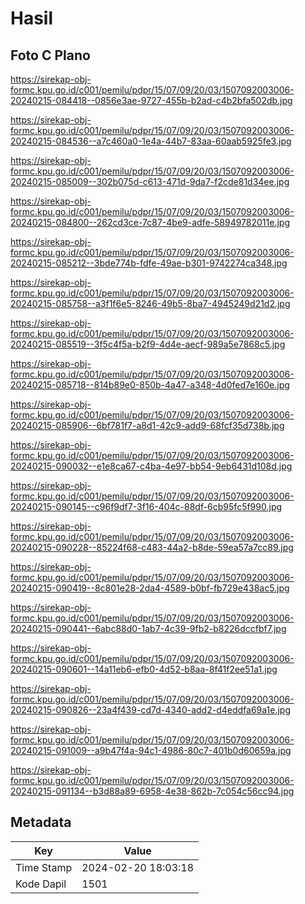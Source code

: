 # Hasil

## Foto C Plano

https://sirekap-obj-formc.kpu.go.id/c001/pemilu/pdpr/15/07/09/20/03/1507092003006-20240215-084418--0856e3ae-9727-455b-b2ad-c4b2bfa502db.jpg

https://sirekap-obj-formc.kpu.go.id/c001/pemilu/pdpr/15/07/09/20/03/1507092003006-20240215-084536--a7c460a0-1e4a-44b7-83aa-60aab5925fe3.jpg

https://sirekap-obj-formc.kpu.go.id/c001/pemilu/pdpr/15/07/09/20/03/1507092003006-20240215-085009--302b075d-c613-471d-9da7-f2cde81d34ee.jpg

https://sirekap-obj-formc.kpu.go.id/c001/pemilu/pdpr/15/07/09/20/03/1507092003006-20240215-084800--262cd3ce-7c87-4be9-adfe-58949782011e.jpg

https://sirekap-obj-formc.kpu.go.id/c001/pemilu/pdpr/15/07/09/20/03/1507092003006-20240215-085212--3bde774b-fdfe-49ae-b301-9742274ca348.jpg

https://sirekap-obj-formc.kpu.go.id/c001/pemilu/pdpr/15/07/09/20/03/1507092003006-20240215-085758--a3f1f6e5-8246-49b5-8ba7-4945249d21d2.jpg

https://sirekap-obj-formc.kpu.go.id/c001/pemilu/pdpr/15/07/09/20/03/1507092003006-20240215-085519--3f5c4f5a-b2f9-4d4e-aecf-989a5e7868c5.jpg

https://sirekap-obj-formc.kpu.go.id/c001/pemilu/pdpr/15/07/09/20/03/1507092003006-20240215-085718--814b89e0-850b-4a47-a348-4d0fed7e160e.jpg

https://sirekap-obj-formc.kpu.go.id/c001/pemilu/pdpr/15/07/09/20/03/1507092003006-20240215-085906--6bf781f7-a8d1-42c9-add9-68fcf35d738b.jpg

https://sirekap-obj-formc.kpu.go.id/c001/pemilu/pdpr/15/07/09/20/03/1507092003006-20240215-090032--e1e8ca67-c4ba-4e97-bb54-9eb6431d108d.jpg

https://sirekap-obj-formc.kpu.go.id/c001/pemilu/pdpr/15/07/09/20/03/1507092003006-20240215-090145--c96f9df7-3f16-404c-88df-6cb95fc5f990.jpg

https://sirekap-obj-formc.kpu.go.id/c001/pemilu/pdpr/15/07/09/20/03/1507092003006-20240215-090228--85224f68-c483-44a2-b8de-59ea57a7cc89.jpg

https://sirekap-obj-formc.kpu.go.id/c001/pemilu/pdpr/15/07/09/20/03/1507092003006-20240215-090419--8c801e28-2da4-4589-b0bf-fb729e438ac5.jpg

https://sirekap-obj-formc.kpu.go.id/c001/pemilu/pdpr/15/07/09/20/03/1507092003006-20240215-090441--6abc88d0-1ab7-4c39-9fb2-b8226dccfbf7.jpg

https://sirekap-obj-formc.kpu.go.id/c001/pemilu/pdpr/15/07/09/20/03/1507092003006-20240215-090601--14a11eb6-efb0-4d52-b8aa-8f41f2ee51a1.jpg

https://sirekap-obj-formc.kpu.go.id/c001/pemilu/pdpr/15/07/09/20/03/1507092003006-20240215-090826--23a4f439-cd7d-4340-add2-d4eddfa69a1e.jpg

https://sirekap-obj-formc.kpu.go.id/c001/pemilu/pdpr/15/07/09/20/03/1507092003006-20240215-091009--a9b47f4a-94c1-4986-80c7-401b0d60659a.jpg

https://sirekap-obj-formc.kpu.go.id/c001/pemilu/pdpr/15/07/09/20/03/1507092003006-20240215-091134--b3d88a89-6958-4e38-862b-7c054c56cc94.jpg


## Metadata

| Key        | Value               |
| ---------- | ------------------- |
| Time Stamp | 2024-02-20 18:03:18 |
| Kode Dapil | 1501                |



